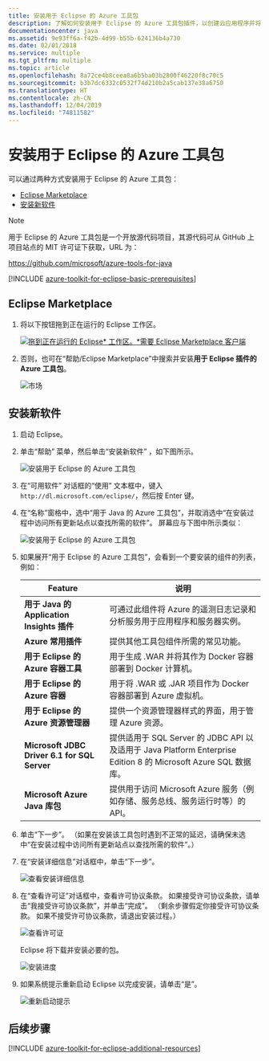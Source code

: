 ```yaml
---
title: 安装用于 Eclipse 的 Azure 工具包
description: 了解如何安装用于 Eclipse 的 Azure 工具包插件，以创建云应用程序并将其部署到 Azure。
documentationcenter: java
ms.assetid: 9e93ff6a-f42b-4d99-b55b-624136b4a730
ms.date: 02/01/2018
ms.service: multiple
ms.tgt_pltfrm: multiple
ms.topic: article
ms.openlocfilehash: 8a72ce4b8ceea8a6b5ba03b2800f46220f8c70c5
ms.sourcegitcommit: b3b7dc6332c0532f74d210b2a5cab137e38a6750
ms.translationtype: HT
ms.contentlocale: zh-CN
ms.lasthandoff: 12/04/2019
ms.locfileid: "74811582"
---
```

# <a name="installing-the-azure-toolkit-for-eclipse"></a>安装用于 Eclipse 的 Azure 工具包

可以通过两种方式安装用于 Eclipse 的 Azure 工具包：

  - [Eclipse Marketplace](#eclipse-marketplace)
  - [安装新软件](#install-new-software)

> [!NOTE] 
> 
> 用于 Eclipse 的 Azure 工具包是一个开放源代码项目，其源代码可从 GitHub 上项目站点的 MIT 许可证下获取，URL 为： 
> 
> <https://github.com/microsoft/azure-tools-for-java> 
> 

[!INCLUDE [azure-toolkit-for-eclipse-basic-prerequisites](../includes/azure-toolkit-for-eclipse-basic-prerequisites.md)]

## <a name="eclipse-marketplace"></a>Eclipse Marketplace

1. 将以下按钮拖到正在运行的 Eclipse 工作区。

    [![拖到正在运行的 Eclipse* 工作区。*需要 Eclipse Marketplace 客户端](https://marketplace.eclipse.org/sites/all/themes/solstice/public/images/marketplace/btn-install.png)](http://marketplace.eclipse.org/marketplace-client-intro?mpc_install=1919278 "拖到正在运行的 Eclipse* 工作区。*需要 Eclipse Marketplace 客户端")

2. 否则，也可在“帮助/Eclipse Marketplace”中搜索并安装**用于 Eclipse 插件的 Azure 工具包**。 

    ![市场](./media/azure-toolkit-for-eclipse-installation/marketplace.png)

## <a name="install-new-software"></a>安装新软件

1. 启动 Eclipse。

1. 单击“帮助”  菜单，然后单击“安装新软件”  ，如下图所示。

   ![安装用于 Eclipse 的 Azure 工具包][01]

1. 在“可用软件”  对话框的“使用”  文本框中，键入 `http://dl.microsoft.com/eclipse/`，然后按 Enter  键。

1. 在“名称”窗格中，选中“用于 Java 的 Azure 工具包”，并取消选中“在安装过程中访问所有更新站点以查找所需的软件”。    屏幕应与下图中所示类似：

   ![安装用于 Eclipse 的 Azure 工具包][02]

1. 如果展开“用于 Eclipse 的 Azure 工具包”，会看到一个要安装的组件的列表，例如： 

   | Feature | 说明 | 
   |---|---| 
   | **用于 Java 的 Application Insights 插件** | 可通过此组件将 Azure 的遥测日志记录和分析服务用于应用程序和服务器实例。 | 
   | **Azure 常用插件** | 提供其他工具包组件所需的常见功能。 | 
   | **用于 Eclipse 的 Azure 容器工具** | 用于生成 .WAR 并将其作为 Docker 容器部署到 Docker 计算机。 | 
   | **用于 Eclipse 的 Azure 容器** | 用于将 .WAR 或 .JAR 项目作为 Docker 容器部署到 Azure 虚拟机。 | 
   | **用于 Eclipse 的 Azure 资源管理器** | 提供一个资源管理器样式的界面，用于管理 Azure 资源。 | 
   | **Microsoft JDBC Driver 6.1 for SQL Server** | 提供适用于 SQL Server 的 JDBC API 以及适用于 Java Platform Enterprise Edition 8 的 Microsoft Azure SQL 数据库。 | 
   | **Microsoft Azure Java 库包** | 提供用于访问 Microsoft Azure 服务（例如存储、服务总线、服务运行时等）的 API。 | 

1. 单击“下一步”。  （如果在安装该工具包时遇到不正常的延迟，请确保未选中“在安装过程中访问所有更新站点以查找所需的软件”。） 

1. 在“安装详细信息”对话框中，单击“下一步”。  

   ![查看安装详细信息][03]

1. 在“查看许可证”对话框中，查看许可协议条款。  如果接受许可协议条款，请单击“我接受许可协议条款”，并单击“完成”。   （剩余步骤假定你接受许可协议条款。 如果不接受许可协议条款，请退出安装过程。）

   ![查看许可证][04]

   Eclipse 将下载并安装必要的包。

   ![安装进度][05]

1. 如果系统提示重新启动 Eclipse 以完成安装，请单击“是”。 

   ![重新启动提示][06]

## <a name="next-steps"></a>后续步骤

[!INCLUDE [azure-toolkit-for-eclipse-additional-resources](../includes/azure-toolkit-for-eclipse-additional-resources.md)]

<!-- URL List -->

<!-- Legacy MSDN URL = https://msdn.microsoft.com/library/azure/hh690946.aspx -->

<!-- IMG List -->
[01]: media/azure-toolkit-for-eclipse-installation/eclipse-installation-01.png
[02]: media/azure-toolkit-for-eclipse-installation/eclipse-installation-02.png
[03]: media/azure-toolkit-for-eclipse-installation/eclipse-installation-03.png
[04]: media/azure-toolkit-for-eclipse-installation/eclipse-installation-04.png
[05]: media/azure-toolkit-for-eclipse-installation/eclipse-installation-05.png
[06]: media/azure-toolkit-for-eclipse-installation/eclipse-installation-06.png
